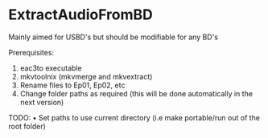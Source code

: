 # ExtractAudioFromBD
Mainly aimed for USBD's but should be modifiable for any BD's

Prerequisites:
1) eac3to executable
2) mkvtoolnix (mkvmerge and mkvextract)
3) Rename files to Ep01, Ep02, etc
4) Change folder paths as required (this will be done automatically in the next version) 

TODO:
• Set paths to use current directory (i.e make portable/run out of the root folder)
